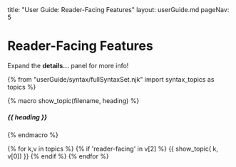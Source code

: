 <frontmatter>
  title: "User Guide: Reader-Facing Features"
  layout: userGuide.md
  pageNav: 5
</frontmatter>

<include src="components/advanced.md#slots-info" />

# Reader-Facing Features

<box type="info">Expand the <md>**details...**</md> panel for more info!</box>

{% from "userGuide/syntax/fullSyntaxSet.njk" import syntax_topics as topics %}

{% macro show_topic(filename, heading) %}

##### {{ heading }}
<box>
<include src="syntax/{{ filename }}.md#examples" />

<panel type="seamless" header="%%details...%%" >

<include src="syntax/{{ filename }}.md" />
</panel>
</box>

{% endmacro %}

{% for k,v in topics %}
  {% if 'reader-facing' in v[2] %}
{{ show_topic( k, v[0]) }}
  {% endif %}
{% endfor %}
